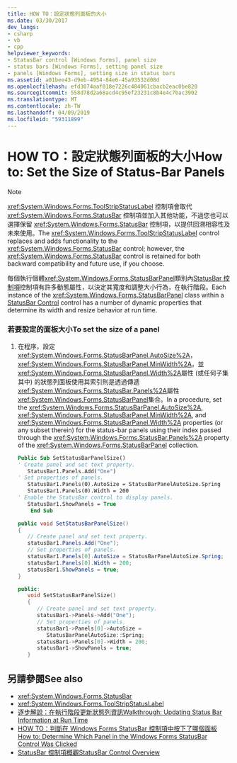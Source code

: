 ```yaml
---
title: HOW TO：設定狀態列面板的大小
ms.date: 03/30/2017
dev_langs:
- csharp
- vb
- cpp
helpviewer_keywords:
- StatusBar control [Windows Forms], panel size
- status bars [Windows Forms], setting panel size
- panels [Windows Forms], setting size in status bars
ms.assetid: a01bee43-d9eb-4954-84e6-45a93532d08d
ms.openlocfilehash: efd3074aaf018e7226c484061cbacb2eac0be820
ms.sourcegitcommit: 558d78d2a68acd4c95ef23231c8b4e4c7bac3902
ms.translationtype: MT
ms.contentlocale: zh-TW
ms.lasthandoff: 04/09/2019
ms.locfileid: "59311899"
---
```

# <a name="how-to-set-the-size-of-status-bar-panels"></a><span data-ttu-id="2251d-102">HOW TO：設定狀態列面板的大小</span><span class="sxs-lookup"><span data-stu-id="2251d-102">How to: Set the Size of Status-Bar Panels</span></span>
> [!NOTE]
>  <span data-ttu-id="2251d-103"><xref:System.Windows.Forms.ToolStripStatusLabel> 控制項會取代 <xref:System.Windows.Forms.StatusBar> 控制項並加入其他功能，不過您也可以選擇保留 <xref:System.Windows.Forms.StatusBar> 控制項，以提供回溯相容性及未來使用。</span><span class="sxs-lookup"><span data-stu-id="2251d-103">The <xref:System.Windows.Forms.ToolStripStatusLabel> control replaces and adds functionality to the <xref:System.Windows.Forms.StatusBar> control; however, the <xref:System.Windows.Forms.StatusBar> control is retained for both backward compatibility and future use, if you choose.</span></span>  
  
 <span data-ttu-id="2251d-104">每個執行個體<xref:System.Windows.Forms.StatusBarPanel>類別內[StatusBar 控制項](statusbar-control-windows-forms.md)控制項有許多動態屬性，以決定其寬度和調整大小行為，在執行階段。</span><span class="sxs-lookup"><span data-stu-id="2251d-104">Each instance of the <xref:System.Windows.Forms.StatusBarPanel> class within a [StatusBar Control](statusbar-control-windows-forms.md) control has a number of dynamic properties that determine its width and resize behavior at run time.</span></span>  
  
### <a name="to-set-the-size-of-a-panel"></a><span data-ttu-id="2251d-105">若要設定的面板大小</span><span class="sxs-lookup"><span data-stu-id="2251d-105">To set the size of a panel</span></span>  
  
1. <span data-ttu-id="2251d-106">在程序，設定<xref:System.Windows.Forms.StatusBarPanel.AutoSize%2A>， <xref:System.Windows.Forms.StatusBarPanel.MinWidth%2A>，並<xref:System.Windows.Forms.StatusBarPanel.Width%2A>屬性 (或任何子集其中) 的狀態列面板使用其索引則是透過傳遞<xref:System.Windows.Forms.StatusBar.Panels%2A>屬性<xref:System.Windows.Forms.StatusBarPanel>集合。</span><span class="sxs-lookup"><span data-stu-id="2251d-106">In a procedure, set the <xref:System.Windows.Forms.StatusBarPanel.AutoSize%2A>, <xref:System.Windows.Forms.StatusBarPanel.MinWidth%2A>, and <xref:System.Windows.Forms.StatusBarPanel.Width%2A> properties (or any subset therein) for the status-bar panels using their index passed through the <xref:System.Windows.Forms.StatusBar.Panels%2A> property of the <xref:System.Windows.Forms.StatusBarPanel> collection.</span></span>  
  
    ```vb  
    Public Sub SetStatusBarPanelSize()  
    ' Create panel and set text property.  
       StatusBar1.Panels.Add("One")  
    ' Set properties of panels.  
       StatusBar1.Panels(0).AutoSize = StatusBarPanelAutoSize.Spring  
       StatusBar1.Panels(0).Width = 200  
    ' Enable the StatusBar control to display panels.  
       StatusBar1.ShowPanels = True  
        End Sub  
    ```  
  
    ```csharp  
    public void SetStatusBarPanelSize()  
    {  
       // Create panel and set text property.  
       statusBar1.Panels.Add("One");  
       // Set properties of panels.  
       statusBar1.Panels[0].AutoSize = StatusBarPanelAutoSize.Spring;  
       statusBar1.Panels[0].Width = 200;  
       statusBar1.ShowPanels = true;  
    }  
    ```  
  
    ```cpp  
    public:  
       void SetStatusBarPanelSize()  
       {  
          // Create panel and set text property.  
          statusBar1->Panels->Add("One");  
          // Set properties of panels.  
          statusBar1->Panels[0]->AutoSize =  
             StatusBarPanelAutoSize::Spring;  
          statusBar1->Panels[0]->Width = 200;  
          statusBar1->ShowPanels = true;  
       }  
    ```  
  
## <a name="see-also"></a><span data-ttu-id="2251d-107">另請參閱</span><span class="sxs-lookup"><span data-stu-id="2251d-107">See also</span></span>

- <xref:System.Windows.Forms.StatusBar>
- <xref:System.Windows.Forms.ToolStripStatusLabel>
- [<span data-ttu-id="2251d-108">逐步解說：在執行階段更新狀態列資訊</span><span class="sxs-lookup"><span data-stu-id="2251d-108">Walkthrough: Updating Status Bar Information at Run Time</span></span>](walkthrough-updating-status-bar-information-at-run-time.md)
- [<span data-ttu-id="2251d-109">HOW TO：判斷在 Windows Forms StatusBar 控制項中按下了哪個面板</span><span class="sxs-lookup"><span data-stu-id="2251d-109">How to: Determine Which Panel in the Windows Forms StatusBar Control Was Clicked</span></span>](determine-which-panel-wf-statusbar-control-was-clicked.md)
- [<span data-ttu-id="2251d-110">StatusBar 控制項概觀</span><span class="sxs-lookup"><span data-stu-id="2251d-110">StatusBar Control Overview</span></span>](statusbar-control-overview-windows-forms.md)
